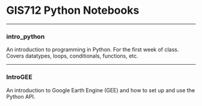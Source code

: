 # GIS712 Python Notebooks

---

### intro_python

An introduction to programming in Python. For the first week of class. Covers datatypes, loops, conditionals, functions, etc.

---

### IntroGEE

An introduction to Google Earth Engine (GEE) and how to set up and use the Python API.
